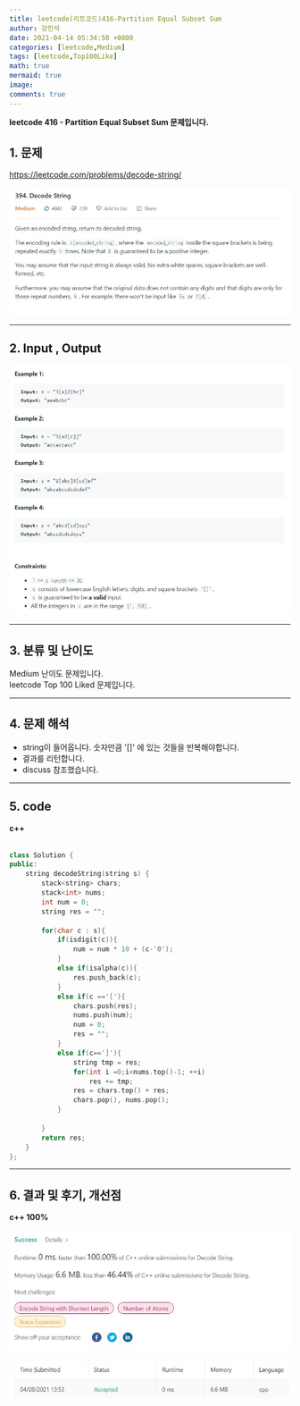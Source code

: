 ```yaml
---
title: leetcode(리트코드)416-Partition Equal Subset Sum
author: 강민석
date: 2021-04-14 05:34:50 +0800
categories: [leetcode,Medium]
tags: [leetcode,Top100Like]
math: true
mermaid: true
image: 
comments: true
---
```


**leetcode 416 - Partition Equal Subset Sum 문제입니다.**

## 1. 문제
<https://leetcode.com/problems/decode-string/>  

![](/assets/img/sample/leetcode/394/Problem.JPG)

-----  

## 2. Input , Output

![](/assets/img/sample/leetcode/394/input.JPG)  


-----  

## 3. 분류 및 난이도

Medium 난이도 문제입니다.  
leetcode Top 100 Liked 문제입니다.  


-----  

## 4. 문제 해석

- string이 들어옵니다. 숫자만큼 '[]' 에 있는 것들을 반복해야합니다.
- 결과를 리턴합니다.
- discuss 참조했습니다.


-----  

## 5. code


**c++**


```c++

class Solution {
public:
    string decodeString(string s) {
        stack<string> chars;
        stack<int> nums;
        int num = 0;
        string res = "";
        
        for(char c : s){
            if(isdigit(c)){
                num = num * 10 + (c-'0');
            }
            else if(isalpha(c)){
                res.push_back(c);
            }
            else if(c =='['){
                chars.push(res);
                nums.push(num);
                num = 0;
                res = "";
            }
            else if(c==']'){
                string tmp = res;
                for(int i =0;i<nums.top()-1; ++i)
                    res += tmp;
                res = chars.top() + res;
                chars.pop(), nums.pop();
            }

        }
        return res;
    }
};

```


-----

## 6. 결과 및 후기, 개선점


**c++ 100%**


![](/assets/img/sample/leetcode/394/result.JPG)  





